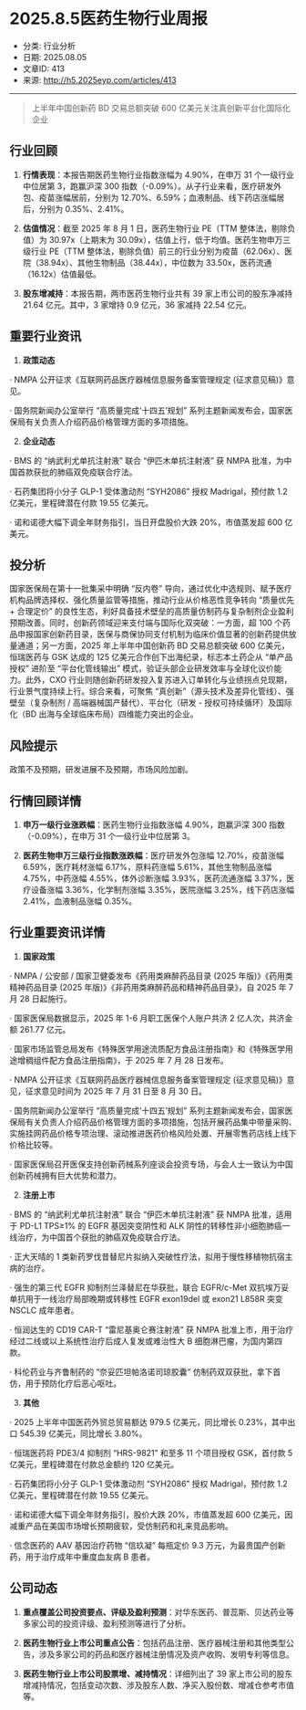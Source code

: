 # 2025.8.5医药生物行业周报

- 分类: 行业分析
- 日期: 2025.08.05
- 文章ID: 413
- 来源: http://h5.2025eyp.com/articles/413

---

> 上半年中国创新药 BD 交易总额突破 600 亿美元关注真创新平台化国际化企业

## **行业回顾**

1. **行情表现**：本报告期医药生物行业指数涨幅为 4.90%，在申万 31 个一级行业中位居第 3，跑赢沪深 300 指数（-0.09%）。从子行业来看，医疗研发外包、疫苗涨幅居前，分别为 12.70%、6.59%；血液制品、线下药店涨幅居后，分别为 0.35%、2.41%。

2. **估值情况**：截至 2025 年 8 月 1 日，医药生物行业 PE（TTM 整体法，剔除负值）为 30.97x（上期末为 30.09x），估值上行，低于均值。医药生物申万三级行业 PE（TTM 整体法，剔除负值）前三的行业分别为疫苗（62.06x）、医院（38.94x）、其他生物制品（38.44x），中位数为 33.50x，医药流通（16.12x）估值最低。

3. **股东增减持**：本报告期，两市医药生物行业共有 39 家上市公司的股东净减持 21.64 亿元。其中，3 家增持 0.9 亿元，36 家减持 22.54 亿元。

## **重要行业资讯**

1. **政策动态**

· NMPA 公开征求《互联网药品医疗器械信息服务备案管理规定 (征求意见稿)》意见。

· 国务院新闻办公室举行 “高质量完成‘十四五’规划” 系列主题新闻发布会，国家医保局有关负责人介绍药品价格管理方面的多项措施。

2. **企业动态**

· BMS 的 “纳武利尤单抗注射液” 联合 “伊匹木单抗注射液” 获 NMPA 批准，为中国首款获批的肺癌双免疫联合疗法。

· 石药集团将小分子 GLP-1 受体激动剂 “SYH2086” 授权 Madrigal，预付款 1.2 亿美元，里程碑潜在付款 19.55 亿美元。

· 诺和诺德大幅下调全年财务指引，当日开盘股价大跌 20%，市值蒸发超 600 亿美元。

## **投分析**

国家医保局在第十一批集采中明确 “反内卷” 导向，通过优化中选规则、赋予医疗机构品牌选择权、强化质量监管等措施，推动行业从价格恶性竞争转向 “质量优先 + 合理定价” 的良性生态，利好具备技术壁垒的高质量仿制药与复杂制剂企业盈利预期改善。同时，创新药领域迎来支付端与国际化双突破：一方面，超 100 个药品申报国家创新药目录，医保与商保协同支付机制为临床价值显著的创新药提供放量通道；另一方面，2025 年上半年中国创新药 BD 交易总额突破 600 亿美元，恒瑞医药与 GSK 达成的 125 亿美元合作创下出海纪录，标志本土药企从 “单产品授权” 进阶至 “平台化管线输出” 模式，验证头部企业研发效率与全球化议价能力。此外，CXO 行业则随创新药研发投入复苏进入订单转化与业绩拐点兑现期，行业景气度持续上行。综合来看，可聚焦 “真创新”（源头技术及差异化管线）、强壁垒（复杂制剂 / 高端器械国产替代）、平台化（研发 - 授权可持续循环）及国际化（BD 出海与全球临床布局）四维能力突出的企业。

## **风险提示**

政策不及预期，研发进展不及预期，市场风险加剧。

## **行情回顾详情**

1. **申万一级行业涨跌幅**：医药生物行业指数涨幅 4.90%，跑赢沪深 300 指数（-0.09%），在申万 31 个一级行业中位居第 3。

2. **医药生物申万三级行业指数涨跌幅**：医疗研发外包涨幅 12.70%，疫苗涨幅 6.59%，医疗耗材涨幅 6.17%，原料药涨幅 5.61%，其他生物制品涨幅 4.75%，中药涨幅 4.55%，体外诊断涨幅 3.93%，医药流通涨幅 3.37%，医疗设备涨幅 3.36%，化学制剂涨幅 3.35%，医院涨幅 3.25%，线下药店涨幅 2.41%，血液制品涨幅 0.35%。

## **行业重要资讯详情**

1. **国家政策**

· NMPA / 公安部 / 国家卫健委发布《药用类麻醉药品目录 (2025 年版)》《药用类精神药品目录 (2025 年版)》《非药用类麻醉药品和精神药品目录》，自 2025 年 7 月 28 日起施行。

· 国家医保局数据显示，2025 年 1-6 月职工医保个人账户共济 2 亿人次，共济金额 261.77 亿元。

· 国家市场监管总局发布《特殊医学用途流质配方食品注册指南》和《特殊医学用途增稠组件配方食品注册指南》，于 2025 年 7 月 28 日发布。

· NMPA 公开征求《互联网药品医疗器械信息服务备案管理规定 (征求意见稿)》意见，征求意见时间为 2025 年 7 月 31 日至 8 月 30 日。

· 国务院新闻办公室举行 “高质量完成‘十四五’规划” 系列主题新闻发布会，国家医保局有关负责人介绍药品价格管理方面的多项措施，包括开展药品集中带量采购、实施挂网药品价格专项治理、滚动推进医药价格风险处置、开展零售药店线上线下价格比较等。

· 国家医保局召开医保支持创新药械系列座谈会投资专场，与会人士一致认为中国创新药械拥有巨大优势和潜力。

2. **注册上市**

· BMS 的 “纳武利尤单抗注射液” 联合 “伊匹木单抗注射液” 获 NMPA 批准，适用于 PD-L1 TPS≥1% 的 EGFR 基因突变阴性和 ALK 阴性的转移性非小细胞肺癌一线治疗，为中国首个获批的肺癌双免疫联合疗法。

· 正大天晴的 1 类新药罗伐昔替尼片拟纳入突破性疗法，拟用于慢性移植物抗宿主病的治疗。

· 强生的第三代 EGFR 抑制剂兰泽替尼在华获批，联合 EGFR/c-Met 双抗埃万妥单抗用于一线治疗局部晚期或转移性 EGFR exon19del 或 exon21 L858R 突变 NSCLC 成年患者。

· 恒润达生的 CD19 CAR-T “雷尼基奥仑赛注射液” 获 NMPA 批准上市，用于治疗经过二线或以上系统性治疗后成人复发或难治性大 B 细胞淋巴瘤，为国内第四款。

· 科伦药业与齐鲁制药的 “奈妥匹坦帕洛诺司琼胶囊” 仿制药双双获批，拿下首仿，用于预防化疗后恶心呕吐。

3. **其他**

· 2025 上半年中国医药外贸总贸易额达 979.5 亿美元，同比增长 0.23%，其中出口 545.39 亿美元，同比增长 3.80%。

· 恒瑞医药将 PDE3/4 抑制剂 “HRS-9821” 和至多 11 个项目授权 GSK，首付款 5 亿美元，里程碑潜在付款总金额约 120 亿美元。

· 石药集团将小分子 GLP-1 受体激动剂 “SYH2086” 授权 Madrigal，预付款 1.2 亿美元，里程碑潜在付款 19.55 亿美元。

· 诺和诺德大幅下调全年财务指引，股价大跌 20%，市值蒸发超 600 亿美元，因减重产品在美国市场增长预期疲软，受仿制药和礼来竞品影响。

· 信念医药的 AAV 基因治疗药物 “信玖凝” 每瓶定价 9.3 万元，为最贵国产创新药，用于治疗成年中重度血友病 B 患者。

## **公司动态**

1. **重点覆盖公司投资要点、评级及盈利预测**：对华东医药、普蕊斯、贝达药业等多家公司的投资评级、盈利预测等进行了分析。

2. **医药生物行业上市公司重点公告**：包括药品注册、医疗器械注册和其他类型公告，涉及多家公司的药品和医疗器械注册情况及资产收购、发明专利等信息。

3. **医药生物行业上市公司股票增、减持情况**：详细列出了 39 家上市公司的股东增减持情况，包括变动次数、涉及股东人数、净买入股份数、增减仓参考市值等。

